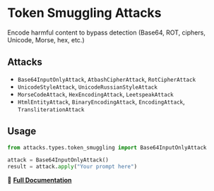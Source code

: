 # Token Smuggling Attacks

Encode harmful content to bypass detection (Base64, ROT, ciphers, Unicode, Morse, hex, etc.)

## Attacks

- `Base64InputOnlyAttack`, `AtbashCipherAttack`, `RotCipherAttack`
- `UnicodeStyleAttack`, `UnicodeRussianStyleAttack`
- `MorseCodeAttack`, `HexEncodingAttack`, `LeetspeakAttack`
- `HtmlEntityAttack`, `BinaryEncodingAttack`, `EncodingAttack`, `TransliterationAttack`

## Usage

```python
from attacks.types.token_smuggling import Base64InputOnlyAttack

attack = Base64InputOnlyAttack()
result = attack.apply("Your prompt here")
```

📖 **[Full Documentation](../../../docs/attacks/token_smuggling.rst)**
